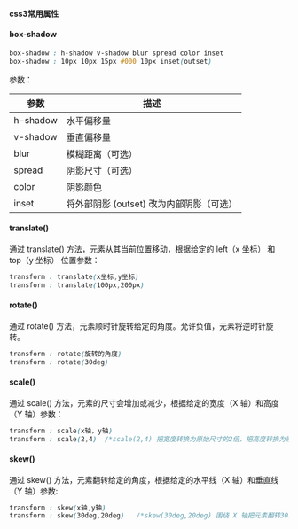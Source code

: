 #### 								css3常用属性

#### box-shadow

```css
box-shadow : h-shadow v-shadow blur spread color inset
box-shadow : 10px 10px 15px #000 10px inset(outset)
```

参数：

| 参数     | 描述                                     |
| -------- | ---------------------------------------- |
| h-shadow | 水平偏移量                               |
| v-shadow | 垂直偏移量                               |
| blur     | 模糊距离（可选）                         |
| spread   | 阴影尺寸（可选）                         |
| color    | 阴影颜色                                 |
| inset    | 将外部阴影 (outset) 改为内部阴影（可选） |

#### translate()

通过 translate() 方法，元素从其当前位置移动，根据给定的 left（x 坐标） 和 top（y 坐标） 位置参数：

```css
transform : translate(x坐标,y坐标)
transform : translate(100px,200px)
```

#### rotate()

通过 rotate() 方法，元素顺时针旋转给定的角度。允许负值，元素将逆时针旋转。

```css
transform : rotate(旋转的角度)
transform : rotate(30deg)
```

#### scale()

通过 scale() 方法，元素的尺寸会增加或减少，根据给定的宽度（X 轴）和高度（Y 轴）参数：

```css
transform : scale(x轴，y轴)
transform : scale(2,4)  /*scale(2,4) 把宽度转换为原始尺寸的2倍，把高度转换为原始高度的4倍。*/
```

#### skew()

通过 skew() 方法，元素翻转给定的角度，根据给定的水平线（X 轴）和垂直线（Y 轴）参数:

```css
transform : skew(x轴,y轴)
transform : skew(30deg,20deg)   /*skew(30deg,20deg) 围绕 X 轴把元素翻转30度，围绕Y轴翻转20度*/
```

